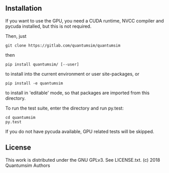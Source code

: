 Installation
------------

If you want to use the GPU, you need a CUDA runtime, NVCC compiler and pycuda installed, but this is not required.

Then, just

    git clone https://gitlab.com/quantumsim/quantumsim

then

    pip install quantumsim/ [--user]

to install into the current environment or user site-packages,
or

    pip install -e quantumsim

to install in 'editable' mode, so that packages are imported from this directory.

To run the test suite, enter the directory and run py.test:

    cd quantumsim
    py.test

If you do not have pycuda available, GPU related tests will be skipped.


License
-------

This work is distributed under the GNU GPLv3. See LICENSE.txt.
(c) 2018 Quantumsim Authors
